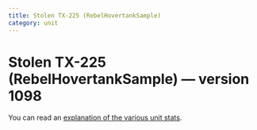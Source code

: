 ```yaml
---
title: Stolen TX-225 (RebelHovertankSample)
category: unit
---
```


# Stolen TX-225 (RebelHovertankSample) — version 1098

You can read an [explanation  of the various unit stats](unitexplained.md).

